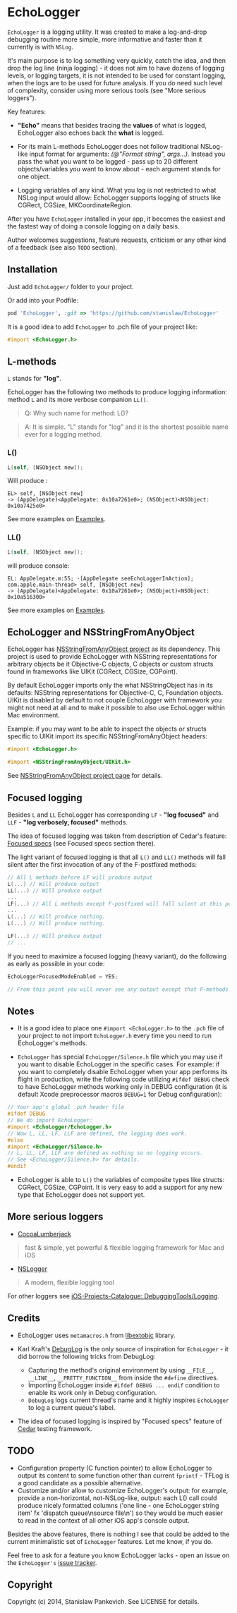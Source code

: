 # EchoLogger

`EchoLogger` is a logging utility. It was created to make a log-and-drop debugging routine more simple, more informative and faster than it currently is with `NSLog`. 

It's main purpose is to log something very quickly, catch the idea, and then drop the log line (ninja logging) - it does not aim to have dozens of logging levels, or logging targets, it is not intended to be used for constant logging, when the logs are to be used for future analysis. If you do need such level of complexity, consider using more serious tools (see "More serious loggers").

Key features:

* __"Echo"__ means that besides tracing the __values__ of what is logged, EchoLogger also echoes back the __what__ is logged.

* For its main L-methods EchoLogger does not follow traditional NSLog-like input format for arguments: _(@"Format string", args...)_.  Instead you pass the what you want to be logged - pass up to 20 different objects/variables you want to know about - each argument stands for one object.

* Logging variables of any kind. What you log is not restricted to what NSLog input would allow: EchoLogger supports logging of structs like CGRect, CGSize, MKCoordinateRegion.

After you have `EchoLogger` installed in your app, it becomes the easiest and the fastest way of doing a console logging on a daily basis. 

Author welcomes suggestions, feature requests, criticism or any other kind of a feedback (see also `TODO` section).

## Installation

Just add `EchoLogger/` folder to your project.

Or add into your Podfile:

```ruby
pod 'EchoLogger', :git => 'https://github.com/stanislaw/EchoLogger'
```

It is a good idea to add `EchoLogger` to .pch file of your project like:

```objective-c
#import <EchoLogger.h>
```

## L-methods

`L` stands for __"log"__.

EchoLogger has the following two methods to produce logging information: method `L` and its more verbose companion `LL()`.

> Q: Why such name for method: L()? 

> A: It is simple. "L" stands for "log" and it is the shortest possible name ever for a logging method.

### L()

```objective-c
L(self, [NSObject new]);
```

Will produce :

```
EL> self, [NSObject new]
-> (AppDelegate)<AppDelegate: 0x10a7261e0>; (NSObject)<NSObject: 0x10a7425e0>
```

See more examples on [Examples](https://github.com/stanislaw/EchoLogger/blob/master/Examples.md).

### LL()

```objective-c
L(self, [NSObject new]);
```

will produce console:

```
EL: AppDelegate.m:55; -[AppDelegate seeEchoLoggerInAction]; com.apple.main-thread> self, [NSObject new]
-> (AppDelegate)<AppDelegate: 0x10a7261e0>; (NSObject)<NSObject: 0x10a516300>
```

See more examples on [Examples](https://github.com/stanislaw/EchoLogger/blob/master/Examples.md).

## EchoLogger and NSStringFromAnyObject

EchoLogger has [NSStringFromAnyObject project](https://github.com/stanislaw/NSStringFromAnyObject) as its dependency. This project is used to provide EchoLogger with NSString representations for arbitrary objects be it Objective-C objects, C objects or custom structs found in frameworks like UIKit (CGRect, CGSize, CGPoint).

By default EchoLogger imports only the what NSStringObject has in its defaults: NSString representations for Objective-C, C, Foundation objects. UIKit is disabled by default to not couple EchoLogger with framework you might not need at all and to make it possible to also use EchoLogger within Mac environment.

Example: if you may want to be able to inspect the objects or structs specific to UIKit import its specific NSStringFromAnyObject headers:

```objective-c
#import <EchoLogger.h>

#import <NSStringFromAnyObject/UIKit.h>
```

See [NSStringFromAnyObject project page](https://github.com/stanislaw/NSStringFromAnyObject) for details.

## Focused logging

Besides `L` and `LL` EchoLogger has corresponding `LF` - __"log focused"__ and `LLF` - __"log verbosely, focused"__ methods.

The idea of focused logging was taken from description of Cedar's feature: [Focused specs](https://github.com/pivotal/cedar) (see Focused specs section there).

The light variant of focused logging is that all `L()` and `LL()` methods will fall silent after the first invocation of any of the F-postfixed methods:

```objective-c
// All L methods before LF will produce output
L(...) // Will produce output
LL(...) // Will produce output
...
LF(...) // All L methods except F-postfixed will fall silent at this point
... 
L(...) // Will produce nothing.
L(...) // Will produce nothing.

LF(...) // Will produce output
// ...
```

If you need to maximize a focused logging (heavy variant), do the following as early as possible in your code:

```objective-c
EchoLoggerFocusedModeEnabled = YES;

// From this point you will never see any output except that F-methods produce
```

## Notes

* It is a good idea to place one `#import <EchoLogger.h>` to the `.pch` file of your project to not import `EchoLogger.h` every time you need to run EchoLogger's methods. 

* `EchoLogger` has special `EchoLogger/Silence.h` file which you may use if you want to disable EchoLogger in the specific cases. For example: if you want to completely disable EchoLogger when your app performs its flight in production, write the following code utilizing `#ifdef DEBUG` check to have EchoLogger methods working only in DEBUG configuration (it is default Xcode preprocessor macros `DEBUG=1` for Debug configuration):

```objective-c
// Your app's global .pch header file
#ifdef DEBUG
// We do import EchoLogger:
#import <EchoLogger/EchoLogger.h>
// Now L, LL, LF, LLF are defined, the logging does work.
#else
#import <EchoLogger/Silence.h>
// L, LL, LF, LLF are defined as nothing so no logging occurs.
// See <EchoLogger/Silence.h> for details.
#endif 
```

* EchoLogger is able to `L()` the variables of composite types like structs: CGRect, CGSize, CGPoint. It is very easy to add a support for any new type that EchoLogger does not support yet.

## More serious loggers

* [CocoaLumberjack](https://github.com/robbiehanson/CocoaLumberjack)

> fast & simple, yet powerful & flexible logging framework for Mac and
iOS

* [NSLogger](https://github.com/fpillet/NSLogger)

> A modern, flexible logging tool

For other loggers see [iOS-Projects-Catalogue: DebuggingTools/Logging](https://github.com/stanislaw/iOS-Projects-Catalogue#DebuggingTools/Logging).

## Credits

* EchoLogger uses `metamacros.h` from [libextobjc](https://github.com/jspahrsummers/libextobjc) library.

* Karl Kraft's [DebugLog](http://www.karlkraft.com/index.php/2009/03/23/114/) is the only source of inspiration for `EchoLogger` - it did borrow the following tricks from DebugLog:

  * Capturing the method's original environment by using `__FILE__`, `__LINE__`, `__PRETTY_FUNCTION__` from inside the `#define` directives. 
  * Importing EchoLogger inside `#ifdef DEBUG ... endif` condition to enable its work only in Debug configuration.  
  * `DebugLog` logs current thread's name and it highly inspires `EchoLogger` to log a current queue's label.

* The idea of focused logging is inspired by "Focused specs" feature of [Cedar](https://github.com/pivotal/cedar) testing framework.

## TODO

* Configuration property (C function pointer) to allow EchoLogger to output its content to some function other than current `fprintf` - TFLog is a good candidate as a possible alternative.
* Customize and/or allow to customize EchoLogger's output: for example, provide a non-horizontal, not-NSLog-like, output: each L() call could produce nicely formatted columns ('one line - one EchoLogger string item' fx 'dispatch queue\nsource file\n') so they would be much easier to read in the context of all other iOS app's console output.

Besides the above features, there is nothing I see that could be added to the current minimalistic set of `EchoLogger` features. Let me know, if you do.

Feel free to ask for a feature you know EchoLogger lacks - open an issue on the `EchoLogger's` [issue tracker](https://github.com/stanislaw/EchoLogger/issues).

## Copyright

Copyright (c) 2014, Stanislaw Pankevich. See LICENSE for details.

